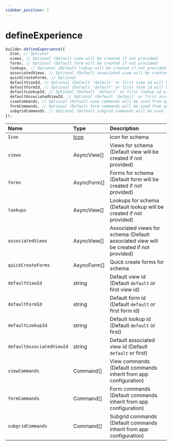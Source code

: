```yaml
---
sidebar_position: 1
---
```


# defineExperience

```ts
builder.defineExperience({
  Icon, // Optional
  views, // Optional (Default view will be created if not provided)
  forms, // Optional (Default form will be created if not provided)
  lookups, // Optional (Default lookup will be created if not provided)
  associatedViews, // Optional (Default associated view will be created if not provided)
  quickCreateForms, // Optional
  defaultViewId, // Optional (Default 'default' or first view id will be used if not provided)
  defaultFormId, // Optional (Default 'default' or first form id will be used if not provided)
  defaultLookupId, // Optional (Default 'default' or first lookup id will be used if not provided)
  defaultAssociatedViewId, // Optional (Default 'default' or first associated view id will be used if not provided)
  viewCommands, // Optional (Default view commands will be used from app configuration if not provided)
  formCommands, // Optional (Default form commands will be used from app configuration if not provided)
  subgridCommands, // Optional (Default subgrid commands will be used from app configuration if not provided)
});
```

| Name                      | Type                                    | Description                                                                           |
| :------------------------ | :-------------------------------------- | :------------------------------------------------------------------------------------ |
| `Icon`                    | [Icon](/docs/api-reference/client/icon) | Icon for schema                                                                       |
| `views`                   | AsyncView[]                             | Views for schema (Default view will be created if not provided)                       |
| `forms`                   | AsyncForm[]                             | Forms for schema (Default form will be created if not provided)                       |
| `lookups`                 | AsyncView[]                             | Lookups for schema (Default lookup will be created if not provided)                   |
| `associatedViews`         | AsyncView[]                             | Associated views for schema (Default associated view will be created if not provided) |
| `quickCreateForms`        | AsyncForm[]                             | Quick create forms for schema                                                         |
| `defaultViewId`           | string                                  | Default view id (Default `default` or first view id)                                  |
| `defaultFormId`           | string                                  | Default form id (Default `default` or first form id)                                  |
| `defaultLookupId`         | string                                  | Default lookup id (Default `default` or first)                                        |
| `defaultAssociatedViewId` | string                                  | Default associated view id (Default `default` or first)                               |
| `viewCommands`            | Command[]                               | View commands (Default commands inherit from app configuration)                       |
| `formCommands`            | Command[]                               | Form commands (Default commands inherit from app configuration)                       |
| `subgridCommands`         | Command[]                               | Subgrid commands (Default commands inherit from app configuration)                    |
